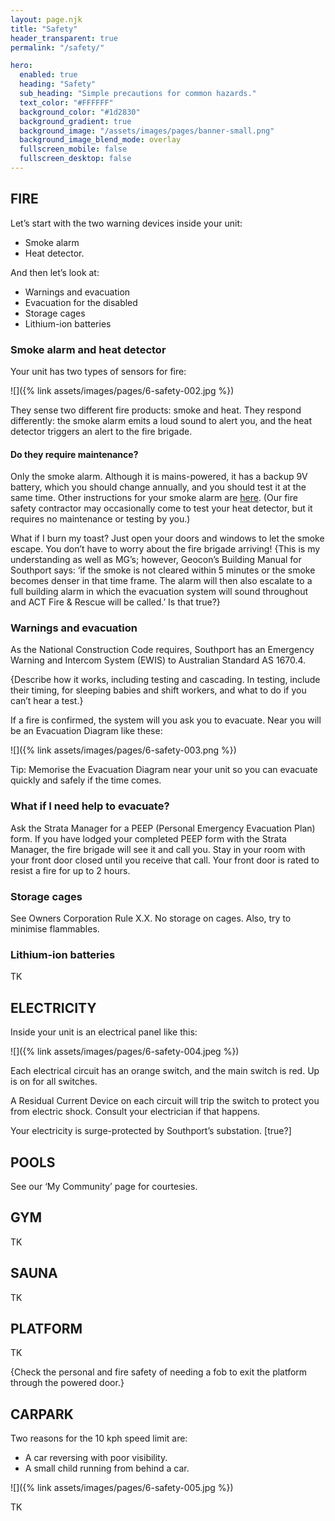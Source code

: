 ```yaml
---
layout: page.njk
title: "Safety"
header_transparent: true
permalink: "/safety/"

hero:
  enabled: true
  heading: "Safety"
  sub_heading: "Simple precautions for common hazards."
  text_color: "#FFFFFF"
  background_color: "#1d2830"
  background_gradient: true
  background_image: "/assets/images/pages/banner-small.png"
  background_image_blend_mode: overlay
  fullscreen_mobile: false
  fullscreen_desktop: false
---
```


## FIRE

Let’s start with the two warning devices inside your unit:

- Smoke alarm
- Heat detector.

And then let’s look at:

- Warnings and evacuation
- Evacuation for the disabled
- Storage cages
- Lithium-ion batteries

### Smoke alarm and heat detector

Your unit has two types of sensors for fire:

![]({% link assets/images/pages/6-safety-002.jpg %})

They sense two different fire products: smoke and heat. They respond differently: the smoke alarm emits a loud sound to alert you, and the heat detector triggers an alert to the fire brigade.

#### Do they require maintenance?

Only the smoke alarm. Although it is mains-powered, it has a backup 9V battery, which you should change annually, and you should test it at the same time. Other instructions for your smoke alarm are [here](https://documents.portalink.net/product/287091/INST%20SMOKE%20643085%20LE05841AF.pdf). (Our fire safety contractor may occasionally come to test your heat detector, but it requires no maintenance or testing by you.)

What if I burn my toast? Just open your doors and windows to let the smoke escape. You don’t have to worry about the fire brigade arriving! {This is my understanding as well as MG’s; however, Geocon’s Building Manual for Southport says: ‘if the smoke is not cleared within 5 minutes or the smoke becomes denser in that time frame. The alarm will then also escalate to a full building alarm in which the evacuation system will sound throughout and ACT Fire & Rescue will be called.’ Is that true?}

### Warnings and evacuation

As the National Construction Code requires, Southport has an Emergency Warning and Intercom System (EWIS) to Australian Standard AS 1670.4.

{Describe how it works, including testing and cascading. In testing, include their timing, for sleeping babies and shift workers, and what to do if you can’t hear a test.}

If a fire is confirmed, the system will you ask you to evacuate. Near you will be an Evacuation Diagram like these:

![]({% link assets/images/pages/6-safety-003.png %})

Tip: Memorise the Evacuation Diagram near your unit so you can evacuate quickly and safely if the time comes.

### What if I need help to evacuate?

Ask the Strata Manager for a PEEP (Personal Emergency Evacuation Plan) form. If you have lodged your completed PEEP form with the Strata Manager, the fire brigade will see it and call you. Stay in your room with your front door closed until you receive that call. Your front door is rated to resist a fire for up to 2 hours.

### Storage cages

See Owners Corporation Rule X.X. No storage on cages. Also, try to minimise flammables.

### Lithium-ion batteries

TK

## ELECTRICITY

Inside your unit is an electrical panel like this:

![]({% link assets/images/pages/6-safety-004.jpeg %})

Each electrical circuit has an orange switch, and the main switch is red. Up is on for all switches.

A Residual Current Device on each circuit will trip the switch to protect you from electric shock. Consult your electrician if that happens.

Your electricity is surge-protected by Southport’s substation. [true?]

## POOLS

See our ‘My Community’ page for courtesies.

## GYM

TK

## SAUNA

TK

## PLATFORM

TK

{Check the personal and fire safety of needing a fob to exit the platform through the powered door.}

## CARPARK

Two reasons for the 10 kph speed limit are:

- A car reversing with poor visibility.
- A small child running from behind a car.

![]({% link assets/images/pages/6-safety-005.jpg %})

TK

